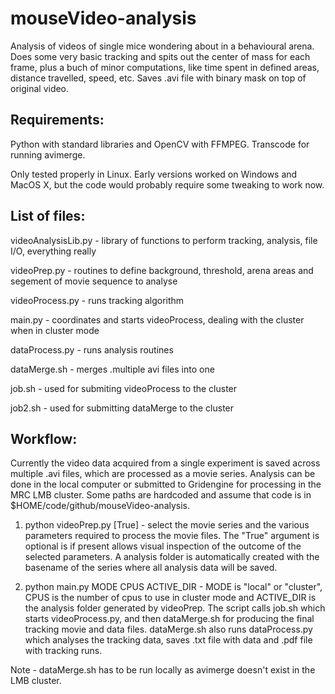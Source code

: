 mouseVideo-analysis
===================

Analysis of videos of single mice wondering about in a behavioural arena. Does some very basic tracking and spits out the center of mass for each frame, plus a buch of minor computations, like time spent in defined areas, distance travelled, speed, etc. Saves .avi file with binary mask on top of original video.

Requirements:
-------------
Python with standard libraries and OpenCV with FFMPEG. Transcode for running avimerge.

Only tested properly in Linux. Early versions worked on Windows and MacOS X, but the code would probably require some tweaking to work now.


List of files:
--------------
videoAnalysisLib.py - library of functions to perform tracking, analysis, file I/O, everything really

videoPrep.py - routines to define background, threshold, arena areas and segement of movie sequence to analyse

videoProcess.py - runs tracking algorithm

main.py - coordinates and starts videoProcess, dealing with the cluster when in cluster mode

dataProcess.py - runs analysis routines

dataMerge.sh - merges .multiple avi files into one

job.sh - used for submiting videoProcess to the cluster

job2.sh - used  for submitting dataMerge to the cluster



Workflow:
---------
Currently the video data acquired from a single experiment is saved across multiple .avi files, which are processed as a movie series. Analysis can be done in the local computer or submitted to Gridengine for processing in the MRC LMB cluster. Some paths are hardcoded and assume that code is in $HOME/code/github/mouseVideo-analysis.

1. python videoPrep.py [True] - select the movie series and the various parameters required to process the movie files. The "True" argument is optional is if present allows visual inspection of the outcome of the selected parameters. A analysis folder is automatically created with the basename of the series where all analysis data will be saved.

2. python main.py MODE CPUS ACTIVE_DIR - MODE is "local" or "cluster", CPUS is the number of cpus to use in cluster mode and ACTIVE_DIR is the analysis folder generated by videoPrep. The script calls job.sh which starts videoProcess.py, and then dataMerge.sh for producing the final tracking movie and data files. dataMerge.sh also runs dataProcess.py which analyses the tracking data, saves .txt file with data and .pdf file with tracking runs. 

Note - dataMerge.sh has to be run locally as avimerge doesn't exist in the LMB cluster.



